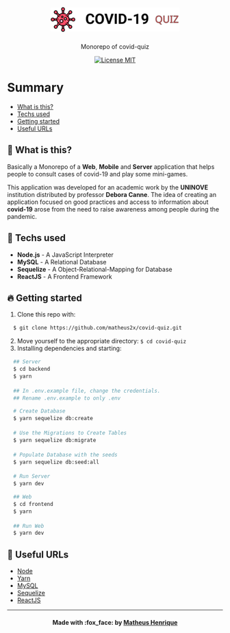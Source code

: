 <h1 align="center">
    <img alt="Logo" title="#logo" width="300px" src=".github/logo.svg"><br>
</h1>
<p align="center">Monorepo of covid-quiz</p>

<p align="center">
  <a href="https://opensource.org/licenses/MIT">
    <img src="https://img.shields.io/badge/License-MIT-informational.svg" alt="License MIT">
  </a>
</p>

# Summary
- [What is this?](#what-is-this)
- [Techs used](#techs-used)
- [Getting started](#getting-started)
- [Useful URLs](#useful-urls)

<a id="what-is-this"></a>

## :thinking: What is this?

Basically a Monorepo of a <strong>Web</strong>, <strong>Mobile</strong> and <strong>Server</strong> application that helps people to consult cases of covid-19 and play some mini-games. 

This application was developed for an academic work by the <strong>UNINOVE</strong> institution distributed by professor <strong>Debora Canne</strong>. The idea of ​​creating an application focused on good practices and access to information about <strong>covid-19</strong> arose from the need to raise awareness among people during the pandemic.

<a id="techs-used"></a>

## :rocket: Techs used

- **Node.js** - A JavaScript Interpreter
- **MySQL** - A Relational Database
- **Sequelize** - A Object-Relational-Mapping for Database
- **ReactJS** - A Frontend Framework

<a id="getting-started"></a>

## :fire: Getting started

1. Clone this repo with:
```sh
  $ git clone https://github.com/matheus2x/covid-quiz.git
```
2. Move yourself to the appropriate directory: `$ cd covid-quiz`
3. Installing dependencies and starting:
```sh
  ## Server
  $ cd backend
  $ yarn

  ## In .env.example file, change the credentials.
  ## Rename .env.example to only .env
```
```sh
  # Create Database
  $ yarn sequelize db:create

  # Use the Migrations to Create Tables
  $ yarn sequelize db:migrate

  # Populate Database with the seeds
  $ yarn sequelize db:seed:all

  # Run Server
  $ yarn dev
```
```sh
  ## Web
  $ cd frontend
  $ yarn

  ## Run Web
  $ yarn dev
```

<a id="useful-urls"></a>

## :link: Useful URLs

- [Node](https://nodejs.org/ "Node")
- [Yarn](https://yarnpkg.com/ "Yarn")
- [MySQL](https://www.mysql.com/ "MySQL")
- [Sequelize](https://sequelize.org/ "Sequelize")
- [ReactJS](https://reactjs.org/ "ReactJS")

---

<h4 align="center">
    Made with :fox_face: by <a href="https://www.linkedin.com/in/matheus2x/" target="_blank">Matheus Henrique</a>
</h4>